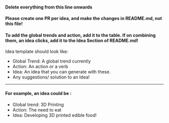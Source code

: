  #### Delete everything from this line onwards ####
 #### Please create one PR per idea, and make the changes in README.md, not this file! ####
 #### To add the global trends and action, add it to the table. If on combining them, an idea clicks, add it to the Idea Section of README.md! ####
 Idea template should look like: 
 * Global Trend: A global trend currently
 * Action: An action or a verb
 * Idea: An idea that you can generate with these.
 * Any suggestions/ solution to an Idea!
 ---
 
  #### For example, an idea could be : ####
  * Global trend: 3D Printing
  * Action: The need to eat
  * Idea: Developing 3D printed edible food! 
